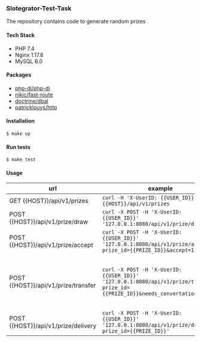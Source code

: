 ### Slotegrator-Test-Task

The repository contains code to generate random prizes

#### Tech Stack
- PHP 7.4
- Nginx 1.17.8
- MySQL 8.0

#### Packages
- [php-di/php-di](https://github.com/PHP-DI/PHP-DI)
- [nikic/fast-route](https://github.com/nikic/FastRoute)
- [doctrine/dbal](https://github.com/doctrine/dbal)
- [patricklouys/http](https://github.com/PatrickLouys/http)

#### Installation
`$ make up`

#### Run tests
`$ make test`

#### Usage
|url                |example                        |description                         |
|------------|-------------------------------|-----------------------------|
|GET {{HOST}}/api/v1/prizes|`curl -H 'X-UserID: {{USER_ID}}' {{HOST}}/api/v1/prizes`            | Get list of prizes           |
|POST {{HOST}}/api/v1/prize/draw          |`curl -X POST -H 'X-UserID: {{USER_ID}}' '127.0.0.1:8080/api/v1/prize/draw'`            |Get random prize           |
|POST {{HOST}}/api/v1/prize/accept     |`curl -X POST -H 'X-UserID: {{USER_ID}}' '127.0.0.1:8080/api/v1/prize/accept?prize_id={{PRIZE_ID}}&accept=1'`|Accept(1) or decline(0) received prize|
|POST {{HOST}}/api/v1/prize/transfer     |`curl -X POST -H 'X-UserID: {{USER_ID}}' '127.0.0.1:8080/api/v1/prize/transfer?prize_id={{PRIZE_ID}}&needs_convertation=1'`| Transfer `Bonus` to user's loyalty account or `Money` to user's bank account. Doesn't work for `Items` type prizes. Add `needs_convertation=1|0` query param if user needs to conver `	`Money` to `Bonus`|
|POST {{HOST}}/api/v1/prize/delivery     |`curl -X POST -H 'X-UserID: {{USER_ID}}' '127.0.0.1:8080/api/v1/prize/delivery?prize_id={{PRIZE_ID}}'`| Order delivery for the prize. Works only for `Item` type prizes|

